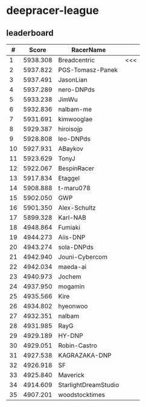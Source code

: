 # deepracer-league

## leaderboard

<!-- leaderboard -->
| # | Score | RacerName |   |
| - | ----- | --------- | - |
| 1 | 5938.308 | Breadcentric | <<< |
| 2 | 5937.822 | PGS-Tomasz-Panek | |
| 3 | 5937.491 | JasonLian | |
| 4 | 5937.289 | nero-DNPds | |
| 5 | 5933.238 | JimWu | |
| 6 | 5932.836 | nalbam-me | |
| 7 | 5931.691 | kimwooglae | |
| 8 | 5929.387 | hiroisojp | |
| 9 | 5928.808 | leo-DNPds | |
| 10 | 5927.931 | ABaykov | |
| 11 | 5923.629 | TonyJ | |
| 12 | 5922.067 | BespinRacer | |
| 13 | 5917.834 | Etaggel | |
| 14 | 5908.888 | t-maru078 | |
| 15 | 5902.050 | GWP | |
| 16 | 5901.350 | Alex-Schultz | |
| 17 | 5899.328 | Karl-NAB | |
| 18 | 4948.864 | Fumiaki | |
| 19 | 4944.273 | Aiis-DNP | |
| 20 | 4943.274 | sola-DNPds | |
| 21 | 4942.940 | Jouni-Cybercom | |
| 22 | 4942.034 | maeda-ai | |
| 23 | 4940.973 | Jochem | |
| 24 | 4937.950 | mogamin | |
| 25 | 4935.566 | Kire | |
| 26 | 4934.802 | hyeonwoo | |
| 27 | 4932.351 | nalbam | |
| 28 | 4931.985 | RayG | |
| 29 | 4929.189 | HY-DNP | |
| 30 | 4929.051 | Robin-Castro | |
| 31 | 4927.538 | KAGRAZAKA-DNP | |
| 32 | 4926.918 | SF | |
| 33 | 4925.840 | Maverick | |
| 34 | 4914.609 | StarlightDreamStudio | |
| 35 | 4907.201 | woodstocktimes | |
